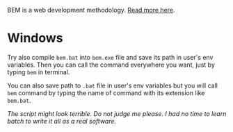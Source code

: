 BEM is a web development methodology. [Read more here](https://en.bem.info/).

# Windows
Try also compile `bem.bat` into `bem.exe` file and save its path in user's env variables.
Then you can call the command everywhere you want, just by typing `bem` in terminal.

You can also save path to `.bat` file in user's env variables but you will call `bem` command by typing the name of command with its extension like
`bem.bat`.

_The script might look terrible.
Do not judge me please.
I had no time to learn batch to write it all as a real software._
